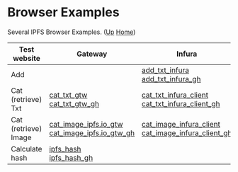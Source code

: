 # Browser Examples

Several IPFS Browser Examples. ([Up](..) [Home](..\..))

| Test website           | Gateway                                               | Infura                                                    | Browser library                                 | Local IPFS node                                    
| ---------------------- | ---------                                             | --------------------------                                | ----------------------                          | --------------                                     
| Add                    |                                                       | [add_txt_infura]<br>[add_txt_infura_gh]                   |                                                 |                                                    
| Cat (retrieve) Txt     | [cat_txt_gtw]<br>[cat_txt_gtw_gh]                     | [cat_txt_infura_client]<br>[cat_txt_infura_client_gh]     | [cat_txt_ipfs_lib]<br>[cat_txt_ipfs_lib_gh]     | [cat_txt_local_client]<br>[cat_txt_local_client_gh]
| Cat (retrieve) Image   | [cat_image_ipfs.io_gtw]<br>[cat_image_ipfs.io_gtw_gh] | [cat_image_infura_client]<br>[cat_image_infura_client_gh] | [cat_image_ipfs_lib]<br>[cat_image_ipfs_lib_gh] |                                                    
| Calculate hash         | [ipfs_hash]<br>[ipfs_hash_gh]

[add_txt_infura]:                https://web3examples.com/ipfs/browser_examples/add_txt_infura.html
[cat_image_infura_client]:       https://web3examples.com/ipfs/browser_examples/cat_image_infura_client.html
[cat_image_ipfs.io_gtw]:         https://web3examples.com/ipfs/browser_examples/cat_image_ipfs.io_gtw.html
[cat_image_ipfs_lib]:            https://web3examples.com/ipfs/browser_examples/cat_image_ipfs_lib.html
[cat_txt_gtw]:                   https://web3examples.com/ipfs/browser_examples/cat_txt_gtw.html
[cat_txt_infura_client]:         https://web3examples.com/ipfs/browser_examples/cat_txt_infura_client.html
[cat_txt_ipfs_lib]:              https://web3examples.com/ipfs/browser_examples/cat_txt_ipfs_lib.html
[cat_txt_local_client]:          https://web3examples.com/ipfs/browser_examples/cat_txt_local_client.html
[ipfs_hash]:                     https://web3examples.com/ipfs/browser_examples/ipfs_hash.html

[add_txt_infura_gh]:                https://github.com/web3examples/ipfs/tree/master/browser_examples/add_txt_infura.html
[cat_image_infura_client_gh]:       https://github.com/web3examples/ipfs/tree/master/browser_examples/cat_image_infura_client.html
[cat_image_ipfs.io_gtw_gh]:         https://github.com/web3examples/ipfs/tree/master/browser_examples/cat_image_ipfs.io_gtw.html
[cat_image_ipfs_lib_gh]:            https://github.com/web3examples/ipfs/tree/master/browser_examples/cat_image_ipfs_lib.html
[cat_txt_gtw_gh]:                   https://github.com/web3examples/ipfs/tree/master/browser_examples/cat_txt_gtw.html
[cat_txt_infura_client_gh]:         https://github.com/web3examples/ipfs/tree/master/browser_examples/cat_txt_infura_client.html
[cat_txt_ipfs_lib_gh]:              https://github.com/web3examples/ipfs/tree/master/browser_examples/cat_txt_ipfs_lib.html
[cat_txt_local_client_gh]:          https://github.com/web3examples/ipfs/tree/master/browser_examples/cat_txt_local_client.html
[ipfs_hash_gh]:                     https://github.com/web3examples/ipfs/tree/master/browser_examples/ipfs_hash.html

